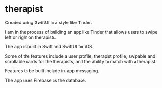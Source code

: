 # therapist
Created using SwiftUI in a style like Tinder.


I am in the process of building an app like Tinder that allows users to swipe left or right on therapists.

The app is built in Swift and SwiftUI for iOS.

Some of the features include a user profile, therapist profile, swipable and scrollable cards for the therapists, and the ability to match with a therapist. 

Features to be built include in-app messaging.

The app uses Firebase as the database.

